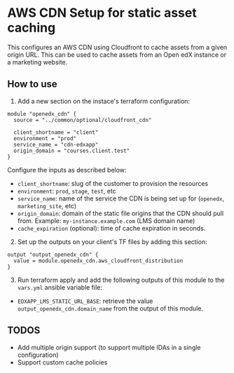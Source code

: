 # AWS CDN Setup for static asset caching

This configures an AWS CDN using Cloudfront to cache assets from a given origin URL.
This can be used to cache assets from an Open edX instance or a marketing website.

## How to use

1. Add a new section on the instace's terraform configuration:
```
module "openedx_cdn" {
  source = "../common/optional/cloudfront_cdn"

  client_shortname = "client"
  environment = "prod"
  service_name = "cdn-edxapp"
  origin_domain = "courses.client.test"
}
```
Configure the inputs as described below:
- `client_shortname`: slug of the customer to provision the resources
- `environment`: `prod`, `stage`, `test`, etc
- `service_name`: name of the service the CDN is being set up for (`openedx`, `marketing_site`, etc)
- `origin_domain`: domain of the static file origins that the CDN should pull from.
    Example: `my-instance.example.com` (LMS domain name)
- `cache_expiration` (optional): time of cache expiration in seconds.

2. Set up the outputs on your client's TF files by adding this section:
```
output "output_openedx_cdn" {
  value = module.openedx_cdn.aws_cloudfront_distribution
}
```

3. Run terraform apply and add the following outputs of this module to the `vars.yml` ansible variable file:
- `EDXAPP_LMS_STATIC_URL_BASE`: retrieve the value `output_openedx_cdn.domain_name` from the output of this module.


## TODOS

- Add multiple origin support (to support multiple IDAs in a single configuration)
- Support custom cache policies
